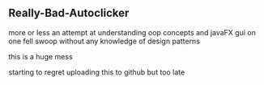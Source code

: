 ﻿


## Really-Bad-Autoclicker
more or less an attempt at understanding oop concepts and javaFX gui on one fell swoop without any knowledge of design patterns

this is a huge mess

starting to regret uploading this to github but too late 
